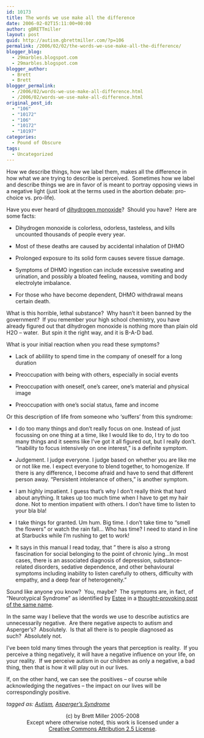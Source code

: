 ```yaml
---
id: 10173
title: The words we use make all the difference
date: 2006-02-02T15:11:00+00:00
author: gBRETTmiller
layout: post
guid: http://autism.gbrettmiller.com/?p=106
permalink: /2006/02/02/the-words-we-use-make-all-the-difference/
blogger_blog:
  - 29marbles.blogspot.com
  - 29marbles.blogspot.com
blogger_author:
  - Brett
  - Brett
blogger_permalink:
  - /2006/02/words-we-use-make-all-difference.html
  - /2006/02/words-we-use-make-all-difference.html
original_post_id:
  - "106"
  - "10172"
  - "106"
  - "10172"
  - "10197"
categories:
  - Pound of Obscure
tags:
  - Uncategorized
---
```

How we describe things, how we label them, makes all the difference in how what we are trying to describe is perceived.&nbsp;&nbsp;Sometimes how we label and describe things we are in favor of is meant to portray opposing views in a negative light (just look at the terms used in the abortion debate: pro-choice vs. pro-life).&nbsp;&nbsp;

Have you ever heard of [dihydrogen monoxide](http://www.dhmo.org/)?&nbsp;&nbsp;Should you have?&nbsp;&nbsp;Here are some facts:

  * Dihydrogen monoxide is colorless, odorless, tasteless, and kills uncounted thousands of people every year. 


  * Most of these deaths are caused by accidental inhalation of DHMO


  * Prolonged exposure to its solid form causes severe tissue damage. 


  * Symptoms of DHMO ingestion can include excessive sweating and urination, and possibly a bloated feeling, nausea, vomiting and body electrolyte imbalance. 


  * For those who have become dependent, DHMO withdrawal means certain death.

What is this horrible, lethal substance?&nbsp;&nbsp;Why hasn’t it been banned by the government?&nbsp;&nbsp;If you remember your high school chemistry, you have already figured out that dihydrogen monoxide is nothing more than plain old H2O – water.&nbsp;&nbsp;But spin it the right way, and it is B-A-D bad.

What is your initial reaction when you read these symptoms?

  * Lack of abilility to spend time in the company of oneself for a long duration


  * Preoccupation with being with others, especially in social events


  * Preoccupation with oneself, one&#8217;s career, one&#8217;s material and physical image


  * Preoccupation with one&#8217;s social status, fame and income

Or this description of life from someone who ‘suffers’ from this syndrome:

  * I do too many things and don&#8217;t really focus on one. Instead of just focussing on one thing at a time, like I would like to do, I try to do too many things and it seems like I&#8217;ve got it all figured out, but I really don&#8217;t. &#8220;Inability to focus intensively on one interest,&#8221; is a definite symptom.


  * Judgement. I judge everyone. I judge based on whether you are like me or not like me. I expect everyone to blend together, to homogenize. If there is any difference, I become afraid and have to send that different person away. &#8220;Persistent intolerance of others,&#8221; is another symptom.


  * I am highly impatient. I guess that&#8217;s why I don&#8217;t really think that hard about anything. It takes up too much time when I have to get my hair done. Not to mention impatient with others. I don&#8217;t have time to listen to your bla bla!


  * I take things for granted. Um hum. Big time. I don&#8217;t take time to &#8220;smell the flowers&#8221; or watch the rain fall&#8230; Who has time? I need to stand in line at Starbucks while I&#8217;m rushing to get to work!


  * It says in this manual I read today, that &#8221; there is also a strong fascination for social belonging to the point of chronic lying&#8230;In most cases, there is an associated diagnosis of depression, substance-related disorders, sedative dependence, and other behavioural symptoms including inability to listen carefully to others, difficulty with empathy, and a deep fear of heterogeneity.&#8221;

Sound like anyone you know?&nbsp;&nbsp;You, maybe?&nbsp;&nbsp;The symptoms are, in fact, of “Neurotypical Syndrome” as identified by [Estee](http://joyofautism.blogspot.com/) in a [thought-provoking post of the same name](http://joyofautism.blogspot.com/2006/01/dancing.html). 

In the same way I believe that the words we use to describe autistics are unnecessarily negative.&nbsp;&nbsp;Are there negative aspects to autism and Asperger’s?&nbsp;&nbsp;Absolutely.&nbsp;&nbsp;Is that all there is to people diagnosed as such?&nbsp;&nbsp;Absolutely not.&nbsp;&nbsp;

I’ve been told many times through the years that perception is reality.&nbsp;&nbsp;If you perceive a thing negatively, it will have a negative influence on your life, on your reality.&nbsp;&nbsp;If we perceive autism in our children as only a negative, a bad thing, then that is how it will play out in our lives.&nbsp;&nbsp;

If, on the other hand, we can see the positives – of course while acknowledging the negatives – the impact on our lives will be correspondingly positive.&nbsp;&nbsp;

_tagged as: <a href="http://technorati.com/tag/autism" rel="tag">Autism</a>, <a href="http://technorati.com/tag/asperger's" rel="tag">Asperger&#8217;s Syndrome</a>_ 

<div class="blogger-post-footer">
  <p align="center">
    (c) by Brett Miller 2005-2008<br /> Except where otherwise noted, this work is licensed under a<br /> <a href="http://creativecommons.org/licenses/by/2.5/" rel="license">Creative Commons Attribution 2.5 License</a>.
  </p>
</div>